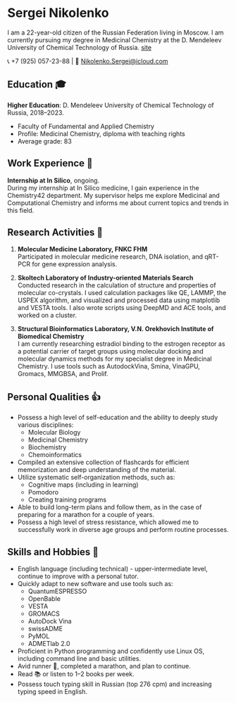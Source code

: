 # Sergei Nikolenko

I am a 22-year-old citizen of the Russian Federation living in Moscow. I am currently pursuing my degree in Medicinal Chemistry at the D. Mendeleev University of Chemical Technology of Russia.
[site](https://sergeinikolenko.github.io/SergeiNikolenko/)

📞 +7 (925) 057-23-88 | 📧 Nikolenko.Sergei@icloud.com

## Education 🎓

**Higher Education**: D. Mendeleev University of Chemical Technology of Russia, 2018–2023.
- Faculty of Fundamental and Applied Chemistry
- Profile: Medicinal Chemistry, diploma with teaching rights
- Average grade: 83

## Work Experience 💼

**Internship at In Silico**, ongoing.  
During my internship at In Silico medicine, I gain experience in the Chemistry42 department. My supervisor helps me explore Medicinal and Computational Chemistry and informs me about current topics and trends in this field.

## Research Activities 🔬

1. **Molecular Medicine Laboratory, FNKC FHM**  
Participated in molecular medicine research, DNA isolation, and qRT-PCR for gene expression analysis.

2. **Skoltech Laboratory of Industry-oriented Materials Search**  
Conducted research in the calculation of structure and properties of molecular co-crystals. I used calculation packages like QE, LAMMP, the USPEX algorithm, and visualized and processed data using matplotlib and VESTA tools. I also wrote scripts using DeepMD and ACE tools, and worked on a cluster.

3. **Structural Bioinformatics Laboratory, V.N. Orekhovich Institute of Biomedical Chemistry**  
I am currently researching estradiol binding to the estrogen receptor as a potential carrier of target groups using molecular docking and molecular dynamics methods for my specialist degree in Medicinal Chemistry. I use tools such as AutodockVina, Smina, VinaGPU, Gromacs, MMGBSA, and Prolif.

## Personal Qualities 👍

- Possess a high level of self-education and the ability to deeply study various disciplines:
  - Molecular Biology
  - Medicinal Chemistry
  - Biochemistry
  - Chemoinformatics
- Compiled an extensive collection of flashcards for efficient memorization and deep understanding of the material.
- Utilize systematic self-organization methods, such as:
  - Cognitive maps (including in learning)
  - Pomodoro
  - Creating training programs
- Able to build long-term plans and follow them, as in the case of preparing for a marathon for a couple of years.
- Possess a high level of stress resistance, which allowed me to successfully work in diverse age groups and perform routine processes.

## Skills and Hobbies 🧠

- English language (including technical) - upper-intermediate level, continue to improve with a personal tutor.
- Quickly adapt to new software and use tools such as:
  - QuantumESPRESSO
  - OpenBable
  - VESTA
  - GROMACS
  - AutoDock Vina
  - swissADME
  - PyMOL
  - ADMETlab 2.0
- Proficient in Python programming and confidently use Linux OS, including command line and basic utilities.
- Avid runner 🏃, completed a marathon, and plan to continue.
- Read 📚 or listen to 1–2 books per week.
- Possess touch typing skill in Russian (top 276 cpm) and increasing typing speed in English.
